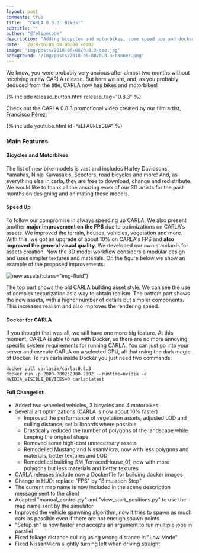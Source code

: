 ```yaml
---
layout: post
comments: true
title:  "CARLA 0.8.3: Bikes!"
subtitle: ""
author: "@felipecode"
description: "Adding bicycles and motorbikes, some speed ups and docker."
date:   2018-06-08 08:00:00 +0002
image: 'img/posts/2018-06-08/0.8.3-seo.jpg'
background: '/img/posts/2018-06-08/0.8.3-banner.png'
---
```


We know, you were probably very
 anxious after almost two months without receiving a new
CARLA release. But here we are, and, as you probably
deduced from the title, CARLA now has bikes and motorbikes!

{% include release_button.html release_tag="0.8.3" %}

Check out the CARLA 0.8.3 promotional video
created by our film artist, Francisco Pérez:

{% include youtube.html id="sLFA8kLz38A" %}

### Main Features

#### Bicycles and Motorbikes

The list of new bike models is vast and includes Harley Davidsons,
Yamahas, Ninja Kawasakis, Scooters, road bicycles and more!
And, as everything else in carla,
they are free to download, change and redistribute. We would like
to thank all the  amazing work of our 3D artists for the past months
on designing and animating these models.

#### Speed Up

To follow our compromise in always speeding up CARLA. We also present
another **major improvement on the FPS** due to optimizations on CARLA's assets.
We improved the terrain, houses, vehicles, vegetation and more.
 With this, we got an upgrade of about 10% on CARLA's FPS
 and **also improved the general visual quality**.
 We developed our own standards for assets creation. Now the 3D model
 workflow considers a modular design and uses
 simpler textures and materials. On the figure below we show an example
 of the proposed improvements:

![new assets](/img/posts/2018-06-08/new_assets.png){:class="img-fluid"}

 The top part shows  the old CARLA building asset style. We can see the use
 of complex texturization as a way to obtain realism.
The bottom part shows the new assets, with a higher number of details
but simpler components. This increases realism and also improves
the rendering speed.





#### Docker for CARLA

If you thought that was all, we still have one more big feature.
At this moment, CARLA is able to run with Docker, so there are no
more  annoying specific system requirements for
running CARLA. You can just go into your server and execute CARLA
on a selected GPU, all that using the dark magic of Docker.
To run carla inside Docker you just need two commands:

    docker pull carlasim/carla:0.8.3
    docker run -p 2000-2002:2000-2002 --runtime=nvidia -e NVIDIA_VISIBLE_DEVICES=0 carla:latest


#### Full Changelist


  * Added two-wheeled vehicles, 3 bicycles and 4 motorbikes
  * Several art optimizations (CARLA is now about 10% faster)
    - Improved the performance of vegetation assets, adjusted LOD and culling distance, set billboards where possible
    - Drastically reduced the number of polygons of the landscape while keeping the original shape
    - Removed some high-cost unnecessary assets
    - Remodelled Mustang and NissanMicra, now with less polygons and materials, better textures and LOD
    - Remodelled building SM_TerracedHouse_01, now with more polygons but less materials and better textures
  * CARLA releases include now a Dockerfile for building docker images
  * Change in HUD: replace "FPS" by "Simulation Step"
  * The current map name is now included in the scene description message sent to the client
  * Adapted "manual_control.py" and "view_start_positions.py" to use the map name sent by the simulator
  * Improved the vehicle spawning algorithm, now it tries to spawn as much cars as possible even if there are not enough spawn points
  * "Setup.sh" is now faster and accepts an argument to run multiple jobs in parallel
  * Fixed foliage distance culling using wrong distance in "Low Mode"
  * Fixed NissanMicra slightly turning left when driving straight